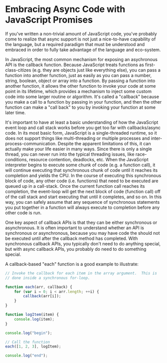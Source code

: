 # Embracing Async Code with JavaScript Promises

If you've written a non-trivial amount of JavaScript code, you've
probably come to realize that async support is not just a nice-to-have
capability of the language, but a required paradigm that must be
understood and embraced in order to fully take advantage of the language
and eco-system.

In JavaScript, the most common mechanism for exposing an asychronous API
is the callback function.  Because JavaScript treats functions as
first-class-citizes (e.g. they are objects just like everything else),
you can pass a function into another function, just as easily as you can
pass a number, string, boolean, object or array into a function.  By
passing a function into another function, it allows the other function
to invoke your code at some point in its lifetime, which provides a
mechanism to inject some custom code into some larger routine or
algorithm.  It's called a "callback" because you make a call to a
function by passing in your function, and then the other function can
make a "call back" to you by invoking your function at some later time.

It's important to have at least a basic understanding of how the
JavaScript event loop and call stack works before you get too far with
callbacks/async code.  In its most basic form, JavaScript is a
single-threaded runtime, so it does not support things like
multi-threading or multiple processes and inter-process-communication.
Despite the apparent limitations of this, it can actually make your life
easier in many ways.  Since there is only a single thread, you can never
run into the typical threading issues, like race-conditions, resource
contention, deadlocks, etc.  When the JavaScript interpreter begins to
execute some chunk of code (e.g. a function call), it will continue
executing that synchronous chunk of code until it reaches its completion
and yields the CPU.  In the course of executing this synchronous block
of code, any other code (i.e. functions) that need to be executed are queued up in a
call-stack.  Once the current function call reaches its completion, the
event-loop will get the next block of code (function call) off of the call stack and
start executing that until it completes, and so on.  In this way, you
can safely assume that any sequence of synchronous statements you put
together in a function will always execute to completion before any
other code is run.

One key aspect of callback APIs is that they can be either synchronous
or asynchronous.  It is often important to understand whether an API is
synchronous or asynchronous, because you may have code the should not be
executed until after the callback method has completed.  With
synchronous callback APIs, you typically don't need to do anything
special, but with async callback APIs, you probably do need to do
something special.

A callback-based "each" function is a good example to illustrate:

```js
// Invoke the callback for each item in the array argument.  This is
// done inside a synchronous for-loop.

function each(arr, callback) {
    for (var i = 0; i < arr.length; ++i) {
        callback(arr[i]);
    }
}

function logItem(item) {
    console.log(item);
}

console.log("begin");

// Call the function
each([1, 2, 3], logItem);

console.log("end");
```



